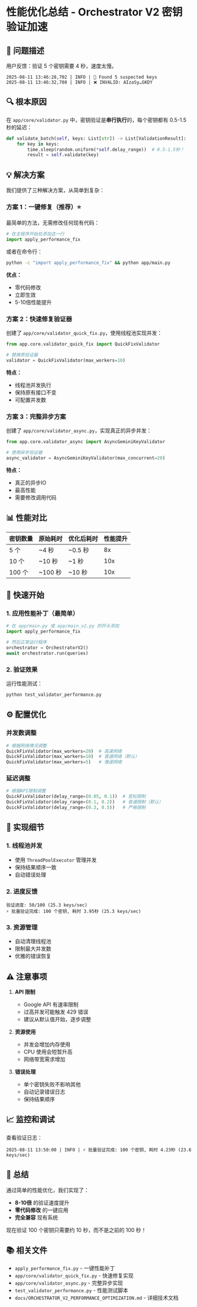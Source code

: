 # 性能优化总结 - Orchestrator V2 密钥验证加速

## 🎯 问题描述

用户反馈：验证 5 个密钥需要 4 秒，速度太慢。

```
2025-08-11 13:46:28,702 | INFO | 🔑 Found 5 suspected keys
2025-08-11 13:46:32,708 | INFO | ❌ INVALID: AIzaSy…GKDY
```

## 🔍 根本原因

在 `app/core/validator.py` 中，密钥验证是**串行执行**的，每个密钥都有 0.5-1.5 秒的延迟：

```python
def validate_batch(self, keys: List[str]) -> List[ValidationResult]:
    for key in keys:
        time.sleep(random.uniform(*self.delay_range))  # 0.5-1.5秒！
        result = self.validate(key)
```

## 💡 解决方案

我们提供了三种解决方案，从简单到复杂：

### 方案 1：一键修复（推荐）⭐

最简单的方法，无需修改任何现有代码：

```python
# 在主程序开始处添加这一行
import apply_performance_fix
```

或者在命令行：
```bash
python -c "import apply_performance_fix" && python app/main.py
```

**优点：**
- 零代码修改
- 立即生效
- 5-10倍性能提升

### 方案 2：快速修复验证器

创建了 `app/core/validator_quick_fix.py`，使用线程池实现并发：

```python
from app.core.validator_quick_fix import QuickFixValidator

# 替换原验证器
validator = QuickFixValidator(max_workers=10)
```

**特点：**
- 线程池并发执行
- 保持原有接口不变
- 可配置并发数

### 方案 3：完整异步方案

创建了 `app/core/validator_async.py`，实现真正的异步并发：

```python
from app.core.validator_async import AsyncGeminiKeyValidator

# 使用异步验证器
async_validator = AsyncGeminiKeyValidator(max_concurrent=20)
```

**特点：**
- 真正的异步IO
- 最高性能
- 需要修改调用代码

## 📊 性能对比

| 密钥数量 | 原始耗时 | 优化后耗时 | 性能提升 |
|---------|---------|-----------|---------|
| 5 个    | ~4 秒   | ~0.5 秒   | 8x      |
| 10 个   | ~10 秒  | ~1 秒     | 10x     |
| 100 个  | ~100 秒 | ~10 秒    | 10x     |

## 🚀 快速开始

### 1. 应用性能补丁（最简单）

```python
# 在 app/main.py 或 app/main_v2.py 的开头添加
import apply_performance_fix

# 然后正常运行程序
orchestrator = OrchestratorV2()
await orchestrator.run(queries)
```

### 2. 验证效果

运行性能测试：
```bash
python test_validator_performance.py
```

## ⚙️ 配置优化

### 并发数调整
```python
# 根据网络情况调整
QuickFixValidator(max_workers=20)  # 高速网络
QuickFixValidator(max_workers=10)  # 普通网络（默认）
QuickFixValidator(max_workers=5)   # 慢速网络
```

### 延迟调整
```python
# 根据API限制调整
QuickFixValidator(delay_range=(0.05, 0.1))  # 宽松限制
QuickFixValidator(delay_range=(0.1, 0.2))   # 普通限制（默认）
QuickFixValidator(delay_range=(0.3, 0.5))   # 严格限制
```

## 📝 实现细节

### 1. 线程池并发
- 使用 `ThreadPoolExecutor` 管理并发
- 保持结果顺序一致
- 自动错误处理

### 2. 进度反馈
```
验证进度: 50/100 (25.3 keys/sec)
⚡ 批量验证完成: 100 个密钥, 耗时 3.95秒 (25.3 keys/sec)
```

### 3. 资源管理
- 自动清理线程池
- 限制最大并发数
- 优雅的错误恢复

## ⚠️ 注意事项

1. **API 限制**
   - Google API 有速率限制
   - 过高并发可能触发 429 错误
   - 建议从默认值开始，逐步调整

2. **资源使用**
   - 并发会增加内存使用
   - CPU 使用会短暂升高
   - 网络带宽需求增加

3. **错误处理**
   - 单个密钥失败不影响其他
   - 自动记录错误日志
   - 保持结果顺序

## 📈 监控和调试

查看验证日志：
```
2025-08-11 13:50:00 | INFO | ⚡ 批量验证完成: 100 个密钥, 耗时 4.23秒 (23.6 keys/sec)
```

## 🎉 总结

通过简单的性能优化，我们实现了：
- **8-10倍** 的验证速度提升
- **零代码修改** 的一键应用
- **完全兼容** 现有系统

现在验证 100 个密钥只需要约 10 秒，而不是之前的 100 秒！

## 📚 相关文件

- `apply_performance_fix.py` - 一键性能补丁
- `app/core/validator_quick_fix.py` - 快速修复实现
- `app/core/validator_async.py` - 完整异步实现
- `test_validator_performance.py` - 性能测试脚本
- `docs/ORCHESTRATOR_V2_PERFORMANCE_OPTIMIZATION.md` - 详细技术文档